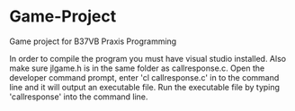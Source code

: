 # Game-Project
Game project for B37VB Praxis Programming

In order to compile the program you must have visual studio installed. Also make sure jlgame.h is in the same folder as callresponse.c.
Open the developer command prompt, enter 'cl callresponse.c' in to the command line and it will output an executable file.
Run the executable file by typing 'callresponse' into the command line.
